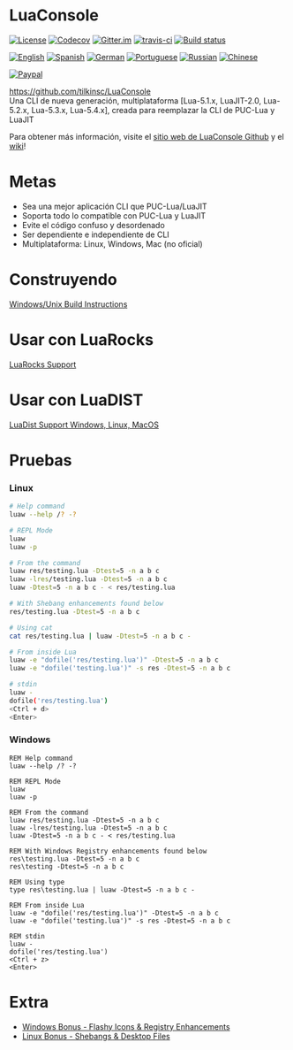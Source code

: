 # LuaConsole

[![License](https://img.shields.io/github/license/tilkinsc/LuaConsole.svg)](https://github.com/tilkinsc/LuaConsole/blob/master/LICENSE) [![Codecov](https://codecov.io/gh/tilkinsc/LuaConsole/coverage.svg?branch=master)](https://codecov.io/gh/tilkinsc/LuaConsole) [![Gitter.im](https://badges.gitter.im/tilkinsc/LuaConsole.png)](https://gitter.im/LuaConsole) [![travis-ci](https://travis-ci.org/tilkinsc/LuaConsole.svg?branch=master)](https://travis-ci.org/tilkinsc/LuaConsole) [![Build status](https://ci.appveyor.com/api/projects/status/3rqh0vn8a0lm8itg?svg=true)](https://ci.appveyor.com/project/Hydroque/luaconsole)


[![English](https://user-images.githubusercontent.com/7494772/109406669-0a75d500-7949-11eb-87fa-b56ee60e2afd.png)](https://github.com/tilkinsc/LuaConsole/blob/master/README.md)
[![Spanish](https://user-images.githubusercontent.com/7494772/109406678-24171c80-7949-11eb-94d7-83afe3befae0.png)](https://github.com/tilkinsc/LuaConsole/blob/master/README.espanol.md)
[![German](https://user-images.githubusercontent.com/7494772/109406691-3002de80-7949-11eb-83ee-95967d986e99.png)](https://github.com/tilkinsc/LuaConsole/blob/master/README.german.md)
[![Portuguese](https://user-images.githubusercontent.com/7494772/109406785-e49d0000-7949-11eb-8b36-793272d7821e.png)](https://github.com/tilkinsc/LuaConsole/blob/master/README.portugues.md)
[![Russian](https://user-images.githubusercontent.com/7494772/109406798-f5e60c80-7949-11eb-9467-947936c47188.png)](https://github.com/tilkinsc/LuaConsole/blob/master/README.russian.md)
[![Chinese](https://user-images.githubusercontent.com/7494772/109406811-0c8c6380-794a-11eb-82dc-c06a322448ff.png)](https://github.com/tilkinsc/LuaConsole/blob/master/README.chinese.md)

[![Paypal](https://www.paypalobjects.com/en_US/i/btn/btn_donateCC_LG.gif)](https://www.paypal.com/donate?business=RCR8HT8GDC5XC&item_name=Free+Software&currency_code=USD)

https://github.com/tilkinsc/LuaConsole  
Una CLI de nueva generación, multiplataforma [Lua-5.1.x, LuaJIT-2.0, Lua-5.2.x, Lua-5.3.x, Lua-5.4.x], creada para reemplazar la CLI de PUC-Lua y LuaJIT   

Para obtener más información, visite el [sitio web de LuaConsole Github](https://tilkinsc.github.io/LuaConsole) y el [wiki](https://github.com/tilkinsc/LuaConsole/wiki)! 

# Metas
* Sea una mejor aplicación CLI que PUC-Lua/LuaJIT
* Soporta todo lo compatible con PUC-Lua y LuaJIT
* Evite el código confuso y desordenado
* Ser dependiente e independiente de CLI
* Multiplataforma: Linux, Windows, Mac (no oficial)

# Construyendo
[Windows/Unix Build Instructions](https://github.com/tilkinsc/LuaConsole/wiki/Build-Instructions)  

# Usar con LuaRocks
[LuaRocks Support](https://github.com/tilkinsc/LuaConsole/wiki/LuaRocks-Support)  

# Usar con LuaDIST
[LuaDist Support Windows, Linux, MacOS](https://github.com/tilkinsc/LuaConsole/wiki/LuaDist-Support-Windows,-Linux,-MacOS)  

# Pruebas 

### Linux
```bash
# Help command
luaw --help /? -?

# REPL Mode
luaw
luaw -p

# From the command
luaw res/testing.lua -Dtest=5 -n a b c
luaw -lres/testing.lua -Dtest=5 -n a b c
luaw -Dtest=5 -n a b c - < res/testing.lua

# With Shebang enhancements found below
res/testing.lua -Dtest=5 -n a b c

# Using cat
cat res/testing.lua | luaw -Dtest=5 -n a b c -

# From inside Lua
luaw -e "dofile('res/testing.lua')" -Dtest=5 -n a b c
luaw -e "dofile('testing.lua')" -s res -Dtest=5 -n a b c

# stdin
luaw -
dofile('res/testing.lua')
<Ctrl + d>
<Enter>
```

### Windows
```batch
REM Help command
luaw --help /? -?

REM REPL Mode
luaw
luaw -p

REM From the command
luaw res/testing.lua -Dtest=5 -n a b c
luaw -lres/testing.lua -Dtest=5 -n a b c
luaw -Dtest=5 -n a b c - < res/testing.lua

REM With Windows Registry enhancements found below
res\testing.lua -Dtest=5 -n a b c
res\testing -Dtest=5 -n a b c

REM Using type
type res\testing.lua | luaw -Dtest=5 -n a b c -

REM From inside Lua
luaw -e "dofile('res/testing.lua')" -Dtest=5 -n a b c
luaw -e "dofile('testing.lua')" -s res -Dtest=5 -n a b c

REM stdin
luaw -
dofile('res/testing.lua')
<Ctrl + z>
<Enter>
```

# Extra
* [Windows Bonus - Flashy Icons & Registry Enhancements](https://github.com/tilkinsc/LuaConsole/wiki/Windows-Bonus----Flashy-Icons-&-Registry-Enhancements)  
* [Linux Bonus - Shebangs & Desktop Files](https://github.com/tilkinsc/LuaConsole/wiki/Linux-Bonus---Shebangs-&-Desktop-Files)
